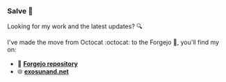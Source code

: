 ### Salve 👋 

Looking for my work and the latest updates? 🔍

I've made the move from Octocat :octocat: to the Forgejo 🔨, you'll find my on:
 - 📂 **[Forgejo repository](https://git.3san.dev/explore/repos)**　
 - 🌐 **[exosunand.net](https://exosunand.net/)**
